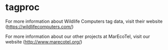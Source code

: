 # tagproc
For more information about Wildlife Computers tag data, visit their website (https://wildlifecomputers.com/)

For more information about our other projects at MarEcoTel, visit our website (http://www.marecotel.org/)
